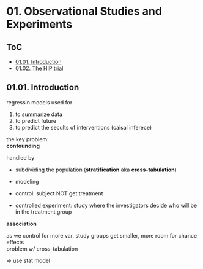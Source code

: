 <!--
Filename: 	note.md
Project: 	/Users/shume/Developer/stat/StatisticalModelsTheoryAndPractice/01
Author: 	shumez <https://github.com/shumez>
Created: 	2019-05-18 15:13:3
Modified: 	2019-05-18 16:54:53
-----
Copyright (c) 2019 shumez
-->

# 01. Observational Studies and Experiments

## ToC

* [01.01. Introduction][0101]
* [01.02. The HIP trial][0102]


## 01.01. Introduction

regressin models used for

1. to summarize data
2. to predict future
3. to predict the secults of interventions (caisal inferece)

the key problem:  
**confounding**

handled by 

* subdividing the population (**stratification** aka **cross-tabulation**)
* modeling

* control: subject NOT get treatment
* controlled experiment: study where the investigators decide who will be in the treatment group

**association**

as we control for more var, study groups get smaller, more room for chance effects  
problem w/ cross-tabulation

&rArr; use stat model







##

[0101]: #0101_introduction
[0102]: #0102_the_hip_trial

<!-- ref -->

<!-- fig -->

<style type="text/css">
	img{width: 51%; float: right;}
</style>